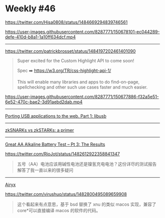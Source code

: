 # Weekly #46

https://twitter.com/Hisa0808/status/1484669294839746561

https://user-images.githubusercontent.com/8287771/150678101-ec044289-defe-410d-b8a1-1a10ff634dcf.mp4

---

https://twitter.com/patrickbrosset/status/1484197202461401090

> Super excited for the Custom Highlight API to come soon!
>
> Spec ➡️ https://w3.org/TR/css-highlight-api-1/
>
> This will enable many libraries and apps to do find-on-page, spellchecking and other such use cases faster and much easier.

https://user-images.githubusercontent.com/8287771/150677886-f32a5e51-6e52-470c-bae2-3d91aebd2dab.mp4

---

[Porting USB applications to the web. Part 1: libusb](https://web.dev/porting-libusb-to-webusb/)

---

[zkSNARKs vs zkSTARKs: a primer](https://mirror.xyz/pseudotheos.eth/_LAi4cCFz2gaC-3WgNmri1eTvckA32L7v31A8saJvqg)

---

[Great AA Alkaline Battery Test – Pt 3: The Results](https://goughlui.com/2016/12/19/great-aa-alkaline-battery-test-pt-3-the-results)

https://twitter.com/RioJot/status/1482612922358841347

> 五号（AA）电池应该用碱性电池还是镍氢充电电池？这份详尽的测试报告解答了我一直以来的很多疑问

---

[Airyx](https://github.com/mszoek/airyx)

https://twitter.com/virushuo/status/1482800495089659908

> 这个看起来有点意思，基于 bsd 替换了 xnu 的类似 macos 实现，兼容了 core\*可以直接编译 macos 的软件的代码。
